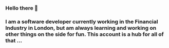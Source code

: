 ### Hello there 👋


### I am a software developer currently working in the Financial Industry in London, but am always learning and working on other things on the side for fun. This account is a hub for all of that ...




